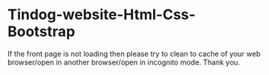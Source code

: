 # Tindog-website-Html-Css-Bootstrap

If the front page is not loading then please try to clean to cache of your web browser/open in another browser/open in incognito mode.
Thank you.
